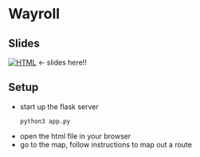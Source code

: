 # Wayroll
## Slides

<a href="https://www.figma.com/slides/QvZIPdWZDZW20pFXj3sDTP/BuildingBloCS-slides?node-id=1-42&t=noeLudUjXJruVddv-0"><img alt="HTML" src="https://img.shields.io/badge/Figma-F24E1E?logo=figma&logoColor=white"></a>
<- slides here!!
## Setup
- start up the flask server
  ```
  python3 app.py
  ```
- open the html file in your browser
- go to the map, follow instructions to map out a route 
